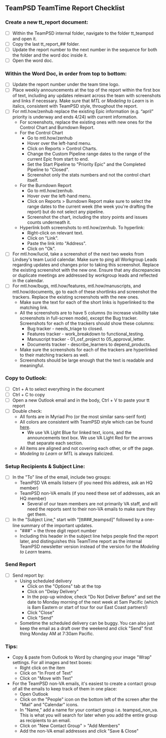 ## TeamPSD TeamTime Report Checklist


### Create a new tt_report document:
 - [ ] Within the TeamPSD internal folder, navigate to the folder tt_teampsd and open it.
 - [ ] Copy the last tt_report_## folder.
 - [ ] Update the report number to the next number in the sequence for both the folder and the word doc inside it.
 - [ ] Open the word doc.
 
 ### Within the Word Doc, in order from top to bottom:
 - [ ] Update the report number under the team time logo.
 - [ ] Place weekly announcements at the top  of the report within the first box of text, including any updates relevant across the team with screenshots and links if necessary. Make sure that _MTL_ or _Modeling to Learn_ is in italics, consistent with TeamPSD style, throughout the report.
 - [ ] For mtl.how/zenhub replace the existing Epic information (e.g. “april” priority is underway and ends 4/24) with current information. 
   - For screenshots, replace the existing ones with new ones for the Control Chart and Burndown Report.
   - For the Control Chart
     - Go to mtl.how/zenhub
     - Hover over the left-hand menu.
     - Click on Reports > Control Charts.
     - Change the Custom Pipeline range dates to the range of the current Epic from start to end.
     - Set the Start Pipeline to "Priority Epic" and the Completed Pipeline to "Closed".
     - Screenshot only the stats numbers and not the control chart itself.
   - For the Burndown Report
     - Go to mtl.how/zenhub.
     - Hover over the left-hand menu.
     - Click on Reports > Burndown Report make sure to select the range dates to the current week (the week you're drafting 
       the report) but do not select any pipeline.
     - Screenshot the chart, including the story points and issues counts underneath it.
   - Hyperlink both screenshots to mtl.how/zenhub. To hyperlink:
     - Right-click on relevant text.
     - Click on "Link".
     - Paste the link into "Address".
     - Click on "Ok".
 - [ ] For mtl.how/lucid, take a screenshot of the next two weeks from Lindsey's team Lucid calendar. Make sure to ping all Workgroup Leads regarding updates and changes prior to taking this screenshot. Replace the existing screenshot with the new one. Ensure that any discrepancies or duplicate meetings are addressed by workgroup leads and reflected in the calendar.
 - [ ] For mtl.how/bugs, mtl.how/features, mtl.how/manuscripts, and mtl.how/documents, go to each of these shortlinks and screenshot the trackers. Replace the existing screenshots with the new ones. 
   - Make sure the text for each of the short links is hyperlinked to the matching link. 
   - All the screenshots are to have 5 columns (to increase visibility take screenshots in full-screen mode), except the Bug tracker. Screenshots for each of the trackers should show these columns:
     - Bug tracker - needs_triage to closed.
     - Features tracker - work_breakdown to functional_testing.
     - Manuscript tracker - 01_osf_project to 05_approval_letter.
     - Documents tracker - describe_learners to depend_products.
   - Make sure the screenshots for each of the trackers are hyperlinked to their matching trackers as well.
   - Screenshots should be large enough that the text is readable and meaningful.
 
### Copy to Outlook:
- [ ] Ctrl + A to select everything in the document
- [ ] Ctrl + C to copy
- [ ] Open a new Outlook email and in the body, Ctrl + V to paste your tt report
- [ ] Double check:
  - All fonts are in Myriad Pro (or the most similar sans-serif font)
  - All colors are consistent with TeamPSD style which can be found [here](https://github.com/lzim/teampsd/blob/teampsd_style/colors.md). 
    - We use VA Light Blue for linked text, icons, and the announcements text box. We use VA Light Red for the arrows that separate each section.
  - All items are aligned and not covering each other, or off the page.
  - _Modeling to Learn_ or _MTL_ is always italicized.
  
### Setup Recipients & Subject Line:
- [ ] In the "To" line of the email, include two groups:
  - TeamPSD VA emails listserv (if you need this address, ask an HQ member)
  - TeamPSD non-VA emails (if you need these set of addresses, ask an HQ member)
    - Several of our team members are not primarily VA staff, and will need the reports sent to their non-VA emails to make sure they get them.
- [ ] In the "Subject Line," start with "[tt###_teampsd]" followed by a one-line summary of the important updates.
  - "###" = the three digit report number
  - Including this header in the subject line helps people find the report later, and distinguishes this TeamTime report as the internal TeamPSD newsletter version instead of the version for the _Modeling to Learn_ teams.
  
### Send Report
- [ ] Send report by:
  - Using scheduled delivery
    - Click on the "Options" tab at the top
    - Click on "Delay Delivery"
    - In the pop-up window, check "Do Not Deliver Before" and set the date to Monday morning of the next week at 5am Pacific (which is 8am Eastern or start of tour for our East Coast partners!)
    - Click "Close"
    - Click "Send"
  - Sometime the scheduled delivery can be buggy. You can also just keep the email as a draft over the weekend and click "Send" first thing Monday AM at 7:30am Pacific.

### Tips:
- Copy & paste from Outlook to Word by changing your image "Wrap" settings. For all images and text boxes:
  - Right click on the item
  - Click on "In Front of Text"
  - Click on "Move with Text"
- For the TeamPSD non-VA emails, it's easiest to create a  contact group of all the emails to keep track of them in one place:
  - Open Outlook
  - Click on the "People" icon on the bottom left of the screen after the "Mail" and "Calendar" icons.
  - In "Name," add a name for your contact group i.e. teampsd_non_va. This is what you will search for later when you add the entire group as recipients to an email.
  - Click on "New Contact Group" > "Add Members"
  - Add the non-VA email addresses and click "Save & Close"
  
